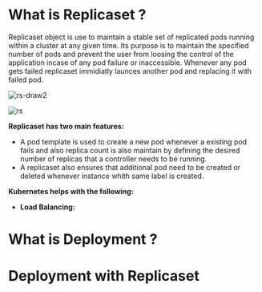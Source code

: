 # What is Replicaset ?

Replicaset object is use to maintain a stable set of replicated pods running within a cluster at any given time. Its purpose is to maintain the specified number of pods and prevent the user from loosing the control of the application incase of any pod failure or inaccessible. Whenever any pod gets failed replicaset immidiatly launces another pod and replacing it with failed pod.


![rs-draw2](https://user-images.githubusercontent.com/69069614/196505214-b8c6e959-1d99-4b78-ad17-bad141e5d0c3.png)

![rs](https://user-images.githubusercontent.com/69069614/197015391-0033f3fd-8c46-4a09-92c3-686ea0fa142a.png)


**Replicaset has two main features:**
- A pod template is used to create a new pod whenever a existing pod fails and also replica count is also maintain by defining the desired number of replicas that a controller needs to be running.
- A replicaset also ensures that additional pod need to be created or deleted whenever instance whith same label is created.

**Kubernetes helps with the following:**
- **Load Balancing:** 





# What is Deployment ?



# Deployment with Replicaset




